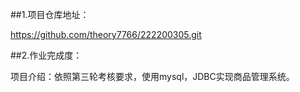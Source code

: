 ##1.项目仓库地址：

https://github.com/theory7766/222200305.git

##2.作业完成度：

项目介绍：依照第三轮考核要求，使用mysql，JDBC实现商品管理系统。

